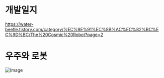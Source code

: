 # 개발일지
https://water-beetle.tistory.com/category/%EC%9E%91%EC%8B%AC%EC%82%BC%EC%9D%BC/The%20Cosmic%20Robot?page=2

# 우주와 로봇
![Image](https://github.com/user-attachments/assets/e43a4c97-b66a-484e-9ca6-a9b297baa32f)
